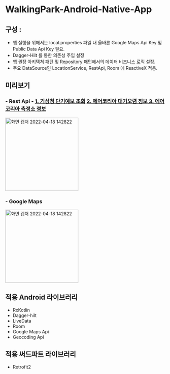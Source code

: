 # WalkingPark-Android-Native-App


## 구성 :
- 앱 실행을 위해서는 local.properties 파일 내 올바른 Google Maps Api Key 및 Public Data Api Key 필요.
- Dagger-Hilt 를 통한 의존성 주입 설정
- 앱 권장 아키텍쳐 패턴 및 Repository 패턴에서의 데이터 비즈니스 로직 설정.
- 주요 DataSource인 LocationService, RestApi, Room 에 ReactiveX 적용.


## 미리보기
### - Rest Api - <a href="https://www.data.go.kr/tcs/dss/selectApiDataDetailView.do?publicDataPk=15084084"> 1. 기상청 단기예보 조회<a> <a href="https://www.data.go.kr/tcs/dss/selectApiDataDetailView.do?publicDataPk=15073861"> 2. 에어코리아 대기오렴 정보<a><a href="https://www.data.go.kr/tcs/dss/selectApiDataDetailView.do?publicDataPk=15073877"> 3. 에어코리아 측정소 정보<a>
<img width="230" alt="화면 캡처 2022-04-18 142822" src="https://user-images.githubusercontent.com/60813834/163760073-020b2293-cc9c-4cb6-bff5-1e7499ba776a.png">

### - Google Maps
<img width="230" alt="화면 캡처 2022-04-18 142822" src="https://user-images.githubusercontent.com/60813834/163760648-acfe9591-4014-4463-89b3-62a6577d4d56.gif">


## 적용 Android 라이브러리 
- RxKotlin
- Dagger-hilt
- LiveData
- Room
- Google Maps Api
- Geocoding Api

## 적용 써드파트 라이브러리
- Retrofit2
    
